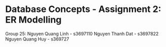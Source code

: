 # Database Concepts - Assignment 2: ER Modelling
Group 25:
Nguyen Quang Linh - s3697110
Nguyen Thanh Dat - s3697822
Nguyen Quang Huy - s369727
